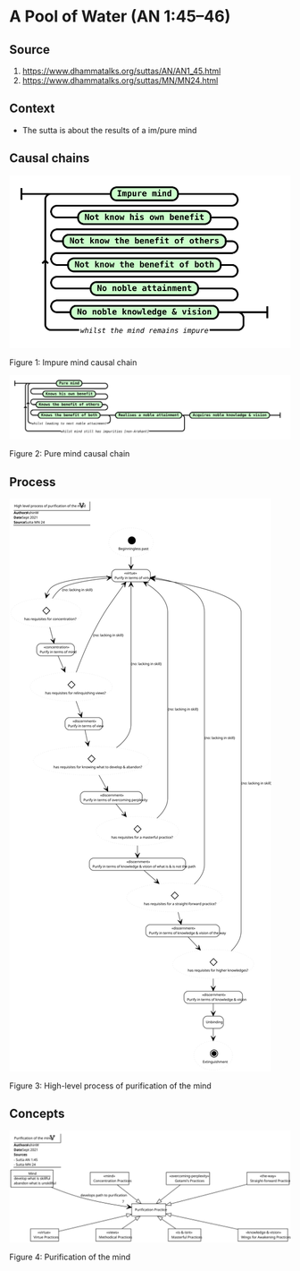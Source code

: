 # A Pool of Water (AN 1:45–46)

## Source
1. https://www.dhammatalks.org/suttas/AN/AN1_45.html
2. https://www.dhammatalks.org/suttas/MN/MN24.html


## Context
* The sutta is about the results of a im/pure mind


## Causal chains

![Impure mind causal chain](./Impure-mind-causal-chain.svg)

Figure 1: Impure mind causal chain


![Pure mind causal chain](./Pure-mind-causal-chain.svg)

Figure 2: Pure mind causal chain


## Process

![High-level process of purification of the mind](./High-level-process-of-purification-of-the-mind.svg)

Figure 3: High-level process of purification of the mind


## Concepts

![Purification of the mind](./Purification-of-the-mind.svg)

Figure 4: Purification of the mind
